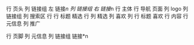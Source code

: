 行 页头
    列 链接组 左
        链接*n
    列 链接组 右
        链接*n
行 主体
    行 导航 页面
        列 logo
        列 链接组
        列 搜索区
    行
        行 标题 精选
        行
            列 精选
                列 喜欢
                列
                    行 标题 喜欢
                    行 内容
                    行 元信息
            列 推广
                
行 页脚
    列 元信息
    列 链接组
        链接*n